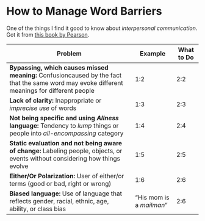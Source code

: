 # How to Manage Word Barriers

One of the things I find it good to know about *interpersonal communication*. Got it from [this book by Pearson](http://www.isbnsearch.org/isbn/9781292040318).

| Problem | Example | What to Do |
| -- | -- | -- |
| **Bypassing, which causes missed meaning:** Confusioncaused by the fact that the same word may evoke different meanings for different people | 1:2 | 2:2 |
| **Lack of clarity:** Inappropriate or *imprecise use* of words | 1:3 | 2:3 |
| **Not being specific and using *Allness* language:** Tendency to *lump* things or people into *all-encompassing* category | 1:4 | 2:4 |
| **Static evaluation and not being aware of change:** Labeling people, objects, or events without considering how things evolve | 1:5 | 2:5 |
| **Either/Or Polarization:** User of either/or terms (good or bad, right or wrong)| 1:6 | 2:6 |
| **Biased language:** Use of language that reflects gender, racial, ethnic, age, ability, or class bias| “His mom is a *mailman*” | 2:6 |

